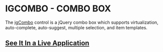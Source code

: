 # IGCOMBO - COMBO BOX 
The <a href="https://www.igniteui.com/help/api/2020.1/ui.igcombo#options:multiSelection" target="_blank">igCombo</a> control is a jQuery combo box which supports virtualization, auto-complete, auto-suggest, multiple selection, and item templates.
## [See It In a Live Application](http://aarvitech.com/Research/IGCOMBO/samples/)
